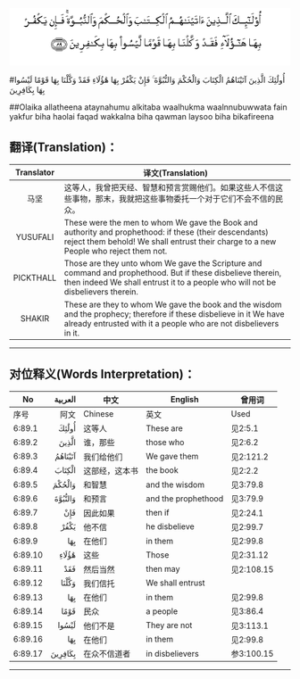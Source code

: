 ![006:089](images/006_089.gif)

#أُولَٰئِكَ الَّذِينَ آتَيْنَاهُمُ الْكِتَابَ وَالْحُكْمَ وَالنُّبُوَّةَ ۚ فَإِنْ يَكْفُرْ بِهَا هَٰؤُلَاءِ فَقَدْ وَكَّلْنَا بِهَا قَوْمًا لَيْسُوا بِهَا بِكَافِرِينَ 

##Olaika allatheena ataynahumu alkitaba waalhukma waalnnubuwwata fain yakfur biha haolai faqad wakkalna biha qawman laysoo biha bikafireena 

## 翻译(Translation)：

| Translator | 译文(Translation)                                            |
| :--------: | ------------------------------------------------------------ |
|    马坚    | 这等人，我曾把天经、智慧和预言赏赐他们。如果这些人不信这些事物，那末，我就把这些事物委托一个对于它们不会不信的民众。 |
|  YUSUFALI  | These were the men to whom We gave the Book and authority and prophethood: if these (their descendants) reject them behold! We shall entrust their charge to a new People who reject them not. |
| PICKTHALL  | Those are they unto whom We gave the Scripture and command and prophethood. But if these disbelieve therein, then indeed We shall entrust it to a people who will not be disbelievers therein. |
|   SHAKIR   | These are they to whom We gave the book and the wisdom and the prophecy; therefore if these disbelieve in it We have already entrusted with it a people who are not disbelievers in it. |

---

## 对位释义(Words Interpretation)：

| No   | العربية | 中文    | English | 曾用词 |
| ---- | ------: | ------- | ------- | ------ |
| 序号 |    阿文 | Chinese | 英文    | Used   |
| 6:89.1  | أُولَٰئِكَ   | 这等人         | These are           | 见2:5.1    |
| 6:89.2  | الَّذِينَ   | 谁，那些       | those who           | 见2:6.2    |
| 6:89.3  | آتَيْنَاهُمُ | 我们给他们     | We gave them        | 见2:121.2  |
| 6:89.4  | الْكِتَابَ  | 这部经，这本书 | the book            | 见2:2.2    |
| 6:89.5  | وَالْحُكْمَ  | 和智慧         | and the wisdom      | 见3:79.8   |
| 6:89.6  | وَالنُّبُوَّةَ | 和预言         | and the prophethood | 见3:79.9   |
| 6:89.7  | فَإِنْ     | 因此如果       | then if             | 见2:24.1   |
| 6:89.8  | يَكْفُرْ    | 他不信         | he disbelieve       | 见2:99.7   |
| 6:89.9  | بِهَا     | 在他们         | in them             | 见2:99.8   |
| 6:89.10 | هَٰؤُلَاءِ   | 这些           | Those               | 见2:31.12  |
| 6:89.11 | فَقَدْ     | 然后当然       | then may            | 见2:108.15 |
| 6:89.12 | وَكَّلْنَا   | 我们信托       | We shall entrust    |            |
| 6:89.13 | بِهَا     | 在他们         | in them             | 见2:99.8   |
| 6:89.14 | قَوْمًا    | 民众           | a people            | 见3:86.4   |
| 6:89.15 | لَيْسُوا   | 他们不是       | They are not        | 见3:113.1  |
| 6:89.16 | بِهَا     | 在他们         | in them             | 见2:99.8   |
| 6:89.17 | بِكَافِرِينَ | 在众不信道者   | in disbelievers     | 参3:100.15 |

---
